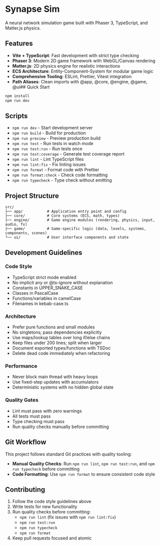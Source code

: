 # Synapse Sim

A neural network simulation game built with Phaser 3, TypeScript, and Matter.js physics.

## Features

- **Vite + TypeScript**: Fast development with strict type checking
- **Phaser 3**: Modern 2D game framework with WebGL/Canvas rendering
- **Matter.js**: 2D physics engine for realistic interactions
- **ECS Architecture**: Entity-Component-System for modular game logic
- **Comprehensive Tooling**: ESLint, Prettier, Vitest integration
- **Path Aliases**: Clean imports with @app, @core, @engine, @game, @ui## Quick Start

```bash
npm install
npm run dev
```

## Scripts

- `npm run dev` - Start development server
- `npm run build` - Build for production
- `npm run preview` - Preview production build
- `npm run test` - Run tests in watch mode
- `npm run test:run` - Run tests once
- `npm run test:coverage` - Generate test coverage report
- `npm run lint` - Lint TypeScript files
- `npm run lint:fix` - Fix linting issues
- `npm run format` - Format code with Prettier
- `npm run format:check` - Check code formatting
- `npm run typecheck` - Type check without emitting

## Project Structure

```
src/
├── app/           # Application entry point and config
├── core/          # Core systems (ECS, math, types)
├── engine/        # Game engine modules (rendering, physics, input, audio, fx)
├── game/          # Game-specific logic (data, levels, systems, components, scenes)
└── ui/            # User interface components and state
```

## Development Guidelines

### Code Style

- TypeScript strict mode enabled
- No implicit any or @ts-ignore without explanation
- Constants in UPPER_SNAKE_CASE
- Classes in PascalCase
- Functions/variables in camelCase
- Filenames in kebab-case.ts

### Architecture

- Prefer pure functions and small modules
- No singletons; pass dependencies explicitly
- Use maps/lookup tables over long if/else chains
- Keep files under 200 lines; split when larger
- Document exported types/functions with TSDoc
- Delete dead code immediately when refactoring

### Performance

- Never block main thread with heavy loops
- Use fixed-step updates with accumulators
- Deterministic systems with no hidden global state

### Quality Gates

- Lint must pass with zero warnings
- All tests must pass
- Type checking must pass
- Run quality checks manually before committing

## Git Workflow

This project follows standard Git practices with quality tooling:

- **Manual Quality Checks**: Run `npm run lint`, `npm run test:run`, and `npm run typecheck` before committing
- **Code Formatting**: Use `npm run format` to ensure consistent code style

## Contributing

1. Follow the code style guidelines above
2. Write tests for new functionality
3. Run quality checks before committing:
   - `npm run lint` (fix issues with `npm run lint:fix`)
   - `npm run test:run`
   - `npm run typecheck`
   - `npm run format`
4. Keep pull requests focused and atomic
